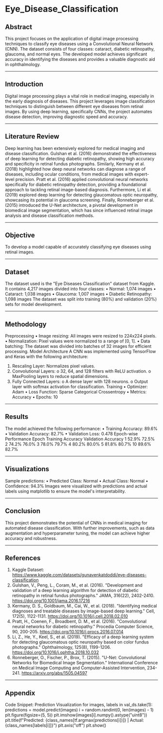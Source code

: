 # Eye_Disease_Classification
  

## Abstract
This project focuses on the application of digital image processing techniques to classify eye diseases using a Convolutional Neural Network (CNN). The dataset consists of four classes: cataract, diabetic retinopathy, glaucoma, and normal eyes. The developed model achieves significant accuracy in identifying the diseases and provides a valuable diagnostic aid in ophthalmology.
________________________________________
## Introduction
Digital image processing plays a vital role in medical imaging, especially in the early diagnosis of diseases. This project leverages image classification techniques to distinguish between different eye diseases from retinal images. By using deep learning, specifically CNNs, the project automates disease detection, improving diagnostic speed and accuracy.
________________________________________
## Literature Review
Deep learning has been extensively explored for medical imaging and disease classification. Gulshan et al. (2016) demonstrated the effectiveness of deep learning for detecting diabetic retinopathy, showing high accuracy and specificity in retinal fundus photographs. Similarly, Kermany et al. (2018) highlighted how deep neural networks can diagnose a range of diseases, including ocular conditions, from medical images with expert-level precision. Pratt et al. (2016) applied convolutional neural networks specifically for diabetic retinopathy detection, providing a foundational approach to tackling retinal image-based diagnosis. Furthermore, Li et al. (2019) explored deep learning for detecting glaucomatous optic neuropathy, showcasing its potential in glaucoma screening. Finally, Ronneberger et al. (2015) introduced the U-Net architecture, a pivotal development in biomedical image segmentation, which has since influenced retinal image analysis and disease classification methods.
________________________________________
## Objective
To develop a model capable of accurately classifying eye diseases using retinal images.
________________________________________
## Dataset
The dataset used is the "Eye Diseases Classification" dataset from Kaggle. It contains 4,217 images divided into four classes:
•	Normal: 1,074 images
•	Cataract: 1,038 images
•	Glaucoma: 1,007 images
•	Diabetic Retinopathy: 1,098 images
The dataset was split into training (80%) and validation (20%) sets for model development.
________________________________________
## Methodology
Preprocessing
•	Image resizing: All images were resized to 224x224 pixels.
•	Normalization: Pixel values were normalized to a range of [0, 1].
•	Data batching: The dataset was divided into batches of 32 images for efficient processing.
Model Architecture
A CNN was implemented using TensorFlow and Keras with the following architecture:
1.	Rescaling Layer: Normalizes pixel values.
2.	Convolutional Layers: 
o	32, 64, and 128 filters with ReLU activation.
o	MaxPooling layers to reduce spatial dimensions.
3.	Fully Connected Layers: 
o	A dense layer with 128 neurons.
o	Output layer with softmax activation for classification.
Training
•	Optimizer: Adam
•	Loss Function: Sparse Categorical Crossentropy
•	Metrics: Accuracy
•	Epochs: 10
________________________________________
## Results
The model achieved the following performance:
•	Training Accuracy: 89.6%
•	Validation Accuracy: 82.7%
•	Validation Loss: 0.478
Epoch-wise Performance
Epoch	Training Accuracy	Validation Accuracy
1	52.9%	72.5%
2	74.2%	76.0%
3	78.0%	79.7%
4	80.2%	80.0%
5	81.8%	80.7%
10	89.6%	82.7%
________________________________________
## Visualizations
 
Sample predictions:
•	Predicted Class: Normal
•	Actual Class: Normal
•	Confidence: 94.3%
Images were visualized with predictions and actual labels using matplotlib to ensure the model's interpretability.
________________________________________
## Conclusion
This project demonstrates the potential of CNNs in medical imaging for automated disease classification. With further improvements, such as data augmentation and hyperparameter tuning, the model can achieve higher accuracy and robustness.


________________________________________
## References
1.	Kaggle Dataset: https://www.kaggle.com/datasets/gunavenkatdoddi/eye-diseases-classification
2.	Gulshan, V., Peng, L., Coram, M., et al. (2016). "Development and validation of a deep learning algorithm for detection of diabetic retinopathy in retinal fundus photographs." JAMA, 316(22), 2402-2410. https://doi.org/10.1001/jama.2016.17216
3.	Kermany, D. S., Goldbaum, M., Cai, W., et al. (2018). "Identifying medical diagnoses and treatable diseases by image-based deep learning." Cell, 172(5), 1122-1131. https://doi.org/10.1016/j.cell.2018.02.010
4.	Pratt, H., Coenen, F., Broadbent, D. M., et al. (2016). "Convolutional neural networks for diabetic retinopathy." Procedia Computer Science, 90, 200-205. https://doi.org/10.1016/j.procs.2016.07.014
5.	Li, Z., He, Y., Keel, S., et al. (2019). "Efficacy of a deep learning system for detecting glaucomatous optic neuropathy based on color fundus photographs." Ophthalmology, 125(8), 1199-1206. https://doi.org/10.1016/j.ophtha.2018.10.032
6.	Ronneberger, O., Fischer, P., Brox, T. (2015). "U-Net: Convolutional Networks for Biomedical Image Segmentation." International Conference on Medical Image Computing and Computer-Assisted Intervention, 234-241. https://arxiv.org/abs/1505.04597

________________________________________
## Appendix
Code Snippet: Prediction Visualization
for images, labels in val_ds.take(1):
    predictions = model.predict(images)
    i = random.randint(0, len(images) - 1)
    plt.figure(figsize=(5, 5))
    plt.imshow(images[i].numpy().astype("uint8"))
    plt.title(f"Predicted: {class_names[tf.argmax(predictions[i])]} | Actual: {class_names[labels[i]]}")
    plt.axis("off")
    plt.show()

